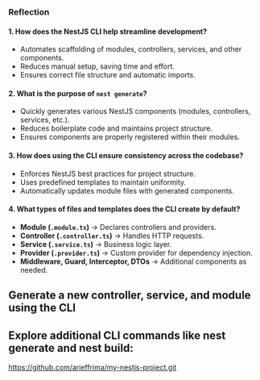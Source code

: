 ### Reflection  

#### 1. How does the NestJS CLI help streamline development?  
   - Automates scaffolding of modules, controllers, services, and other components.  
   - Reduces manual setup, saving time and effort.  
   - Ensures correct file structure and automatic imports.  

#### 2. What is the purpose of `nest generate`?  
   - Quickly generates various NestJS components (modules, controllers, services, etc.).  
   - Reduces boilerplate code and maintains project structure.  
   - Ensures components are properly registered within their modules.  

#### 3. How does using the CLI ensure consistency across the codebase?  
   - Enforces NestJS best practices for project structure.  
   - Uses predefined templates to maintain uniformity.  
   - Automatically updates module files with generated components.  

#### 4. What types of files and templates does the CLI create by default?  
   - **Module (`.module.ts`)** → Declares controllers and providers.  
   - **Controller (`.controller.ts`)** → Handles HTTP requests.  
   - **Service (`.service.ts`)** → Business logic layer.  
   - **Provider (`.provider.ts`)** → Custom provider for dependency injection.  
   - **Middleware, Guard, Interceptor, DTOs** → Additional components as needed.  


## Generate a new controller, service, and module using the CLI

## Explore additional CLI commands like nest generate and nest build:

https://github.com/arieffrima/my-nestjs-project.git
